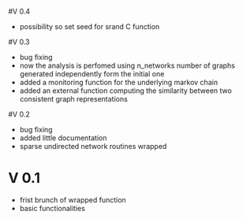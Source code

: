 #V 0.4
* possibility so set seed for srand C function

#V 0.3
* bug fixing
* now the analysis is perfomed using n_networks number of graphs generated independently form the initial one
* added a monitoring function for the underlying markov chain
* added an external function computing the similarity between two consistent graph representations

#V 0.2
* bug fixing
* added little documentation
* sparse undirected network routines wrapped

# V 0.1
* frist brunch of wrapped function
* basic functionalities
